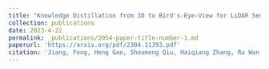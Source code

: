 ```yaml
---
title: "Knowledge Distillation from 3D to Bird's-Eye-View for LiDAR Semantic Segmentation"
collection: publications
date: 2023-4-22
permalink: _publications/2054-paper-title-number-1.md
paperurl: 'https://arxiv.org/pdf/2304.11393.pdf'
citation: 'Jiang, Feng, Heng Gao, Shoumeng Qiu, Haiqiang Zhang, Ru Wan, and Jian Pu. "Knowledge Distillation from 3D to Bird's-Eye-View for LiDAR Semantic Segmentation." arXiv preprint arXiv:2304.11393 (2023).'
---
```

